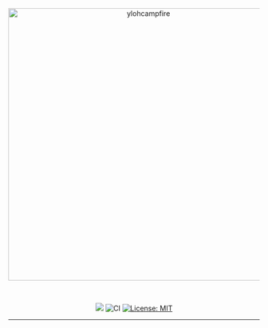 <div align="center">
    <img src="https://github.com/yloh-net/YlohCampfire/blob/main/workflows/readme-header.png" width="546" alt="ylohcampfire"/>
    <p><b></a></b></p>  
    <br />
    <p>

<a href="https://discord.gg/tendo"><img src="https://img.shields.io/discord/743972591827419157.svg?label=&logo=discord&logoColor=ffffff&color=7389D8&labelColor=6A7EC2 "></a>
        <img src="https://github.com/yloh-net/YlohSong/blob/main/workflows/badge.svg" alt="CI">
        <a href="https://opensource.org/licenses/MIT"><img src="https://img.shields.io/badge/License-MIT-yellow.svg" alt="License: MIT"></a><br>
    </p>
</div>

* * *
